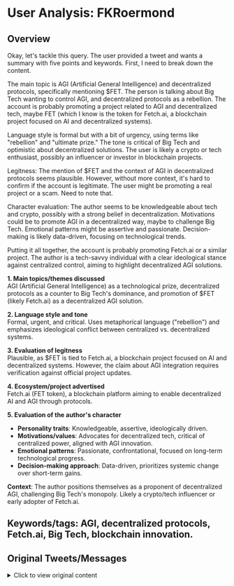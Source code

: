 # User Analysis: FKRoermond

## Overview

<think>
Okay, let's tackle this query. The user provided a tweet and wants a summary with five points and keywords. First, I need to break down the content.

The main topic is AGI (Artificial General Intelligence) and decentralized protocols, specifically mentioning $FET. The person is talking about Big Tech wanting to control AGI, and decentralized protocols as a rebellion. The account is probably promoting a project related to AGI and decentralized tech, maybe FET (which I know is the token for Fetch.ai, a blockchain project focused on AI and decentralized systems).

Language style is formal but with a bit of urgency, using terms like "rebellion" and "ultimate prize." The tone is critical of Big Tech and optimistic about decentralized solutions. The user is likely a crypto or tech enthusiast, possibly an influencer or investor in blockchain projects.

Legitness: The mention of $FET and the context of AGI in decentralized protocols seems plausible. However, without more context, it's hard to confirm if the account is legitimate. The user might be promoting a real project or a scam. Need to note that.

Character evaluation: The author seems to be knowledgeable about tech and crypto, possibly with a strong belief in decentralization. Motivations could be to promote AGI in a decentralized way, maybe to challenge Big Tech. Emotional patterns might be assertive and passionate. Decision-making is likely data-driven, focusing on technological trends.

Putting it all together, the account is probably promoting Fetch.ai or a similar project. The author is a tech-savvy individual with a clear ideological stance against centralized control, aiming to highlight decentralized AGI solutions.
</think>

**1. Main topics/themes discussed**  
AGI (Artificial General Intelligence) as a technological prize, decentralized protocols as a counter to Big Tech's dominance, and promotion of $FET (likely Fetch.ai) as a decentralized AGI solution.  

**2. Language style and tone**  
Formal, urgent, and critical. Uses metaphorical language ("rebellion") and emphasizes ideological conflict between centralized vs. decentralized systems.  

**3. Evaluation of legitness**  
Plausible, as $FET is tied to Fetch.ai, a blockchain project focused on AI and decentralized systems. However, the claim about AGI integration requires verification against official project updates.  

**4. Ecosystem/project advertised**  
Fetch.ai (FET token), a blockchain platform aiming to enable decentralized AI and AGI through protocols.  

**5. Evaluation of the author's character**  
- **Personality traits**: Knowledgeable, assertive, ideologically driven.  
- **Motivations/values**: Advocates for decentralized tech, critical of centralized power, aligned with AGI innovation.  
- **Emotional patterns**: Passionate, confrontational, focused on long-term technological progress.  
- **Decision-making approach**: Data-driven, prioritizes systemic change over short-term gains.  

**Context**: The author positions themselves as a proponent of decentralized AGI, challenging Big Tech's monopoly. Likely a crypto/tech influencer or early adopter of Fetch.ai.  

**Keywords/tags**: AGI, decentralized protocols, Fetch.ai, Big Tech, blockchain innovation.
---
## Original Tweets/Messages

<details>
<summary>Click to view original content</summary>

| Type | Content |
|------|---------|
| messages | RT @guyfrom2045: AGI is the ultimate prize. Big Tech wants to OWN it.

Decentralized protocols are the rebellion:
• $FET: Integrated AGI st… |

</details>
